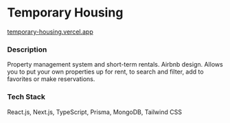 # Temporary Housing

[temporary-housing.vercel.app](https://temporary-housing.vercel.app/)

### Description
Property management system and short-term rentals. Airbnb design. Allows you to put your own properties up for rent, to search and filter, add to favorites or make reservations.

### Tech Stack
React.js, Next.js, TypeScript, Prisma, MongoDB, Tailwind CSS